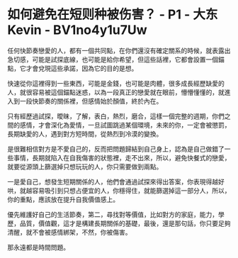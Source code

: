# 如何避免在短则种被伤害？ - P1 - 大东Kevin - BV1no4y1u7Uw

任何快節奏戀愛的人，都有一個共同點，在你們還沒有確定關系的時候，就表露出急切感，可能是試探底線，也可能是給你希望，但這些話裡，它都會設置一個錨點，它才會兌現這些承諾，因為它的目的是想。

快速從你這裡得到一些東西，可能是金錢，也可能是肉體，很多成長經歷缺愛的人，就很容易被這個錨點迷惑，以為一段真正的戀愛就在眼前，懵懵懂懂的，就進入到一段快節奏的關係裡，但感情始於顏值，終於內在。

只有經歷過試探，曖昧，了解，表白，熱烈，磨合，這樣一個完整的週期，你們之間的感情，才會深化為愛情，一旦試圖跳過某個環境，未來的你，一定會被懲罰，長期缺愛的人，遇到對方短時間，從熱烈到冷漠的變換。

是很難相信對方是不愛自己的，反而把問題歸結到自己身上，認為是自己做錯了一些事情，長期就陷入在自我傷害的狀態裡，走不出來，所以，避免快餐式的戀愛，就要從源頭上篩選掉只想玩玩的人，你只需要做到兩點。

一是愛自己，想發生短期關係的人，他們會通過試探來得出答案，你表現得越好哄，就越容易吸引到只想占便宜的人，你穩得住，就能篩選掉這一部分人，所以，你的重點，應該放在提升自我價值感上。

優先維護好自己的生活節奏，第二，尋找對等價值，比如對方的家庭，能力，學歷，品質，價值觀，這才是構建長期關係的基礎，最後，還是那句話，你只要足夠清醒，就不會被感情綁架，不然，你被傷害。

那永遠都是時間問題。